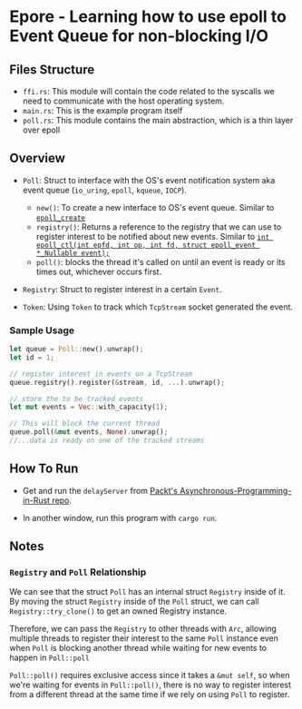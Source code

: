 # Epore - Learning how to use epoll to Event Queue for non-blocking I/O

## Files Structure

- `ffi.rs`: This module will contain the code related to the syscalls we need to communicate with the host operating system.
- `main.rs`: This is the example program itself
- `poll.rs`: This module contains the main abstraction, which is a thin layer over epoll

## Overview

- `Poll`: Struct to interface with the OS's event notification system aka event queue (`io_uring`, `epoll`, `kqueue`, `IOCP`).

  - `new()`: To create a new interface to OS's event queue.
    Similar to [`epoll_create`](https://man7.org/linux/man-pages/man2/epoll_create.2.html)
  - `registry()`: Returns a reference to the registry that we can use to register interest to be notified about new events.
    Similar to [`int epoll_ctl(int epfd, int op, int fd, struct epoll_event *_Nullable event);`](https://man7.org/linux/man-pages/man2/epoll_ctl.2.html)
  - `poll()`: blocks the thread it's called on until an event is ready or its times out, whichever occurs first.

- `Registry`: Struct to register interest in a certain `Event`.

- `Token`: Using `Token` to track which `TcpStream` socket generated the event.

### Sample Usage

```rust
let queue = Poll::new().unwrap();
let id = 1;

// register interest in events on a TcpStream
queue.registry().register(&stream, id, ...).unwrap();

// store the to be tracked events
let mut events = Vec::with_capacity(1);

// This will block the current thread
queue.poll(&mut events, None).unwrap();
//...data is ready on one of the tracked streams
```

## How To Run

- Get and run the `delayServer` from [Packt's Asynchronous-Programming-in-Rust repo](https://github.com/PacktPublishing/Asynchronous-Programming-in-Rust/tree/main/delayserver).

- In another window, run this program with `cargo run`.

## Notes

### `Registry` and `Poll` Relationship

We can see that the struct `Poll` has an internal struct `Registry` inside of it. By moving the struct `Registry` inside of the `Poll` struct, we can call `Registry::try_clone()` to get an owned Registry instance.

Therefore, we can pass the `Registry` to other threads with `Arc`, allowing multiple threads to register their interest to the same `Poll` instance even when `Poll` is blocking another thread while waiting for new events to happen in `Poll::poll`

`Poll::poll()` requires exclusive access since it takes a `&mut self`, so when we're waiting for events in `Poll::poll()`, there is no way to register interest from a different thread at the same time if we rely on using `Poll` to register.
